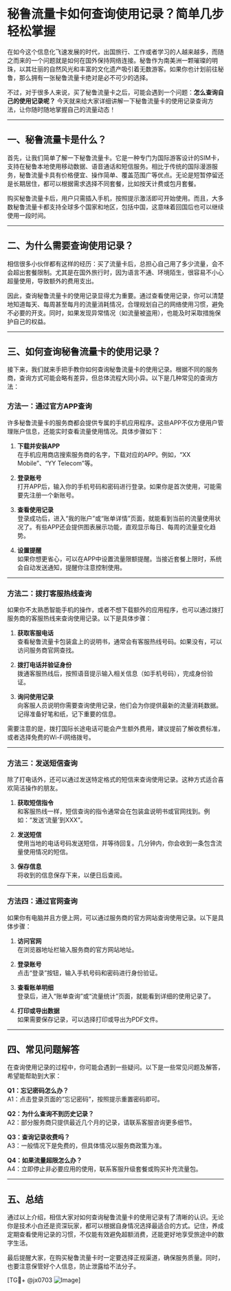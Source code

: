 # 秘鲁流量卡如何查询使用记录？简单几步轻松掌握

在如今这个信息化飞速发展的时代，出国旅行、工作或者学习的人越来越多，而随之而来的一个问题就是如何在国外保持网络连接。秘鲁作为南美洲一颗璀璨的明珠，以其壮丽的自然风光和丰富的文化遗产吸引着无数游客。如果你也计划前往秘鲁，那么拥有一张秘鲁流量卡绝对是必不可少的选择。

不过，对于很多人来说，买了秘鲁流量卡之后，可能会遇到一个问题：**怎么查询自己的使用记录呢？** 今天就来给大家详细讲解一下秘鲁流量卡的使用记录查询方法，让你随时随地掌握自己的流量动态！

---

## 一、秘鲁流量卡是什么？

首先，让我们简单了解一下秘鲁流量卡。它是一种专门为国际游客设计的SIM卡，支持在秘鲁本地使用移动数据、语音通话和短信服务。相比于传统的国际漫游服务，秘鲁流量卡具有价格便宜、操作简单、覆盖范围广等优点。无论是短暂停留还是长期居住，都可以根据需求选择不同套餐，比如按天计费或包月套餐。

购买秘鲁流量卡后，用户只需插入手机，按照提示激活即可开始使用。而且，大多数秘鲁流量卡都支持全球多个国家和地区，包括中国，这意味着回国后也可以继续使用一段时间。

---

## 二、为什么需要查询使用记录？

相信很多小伙伴都有这样的经历：买了流量卡后，总担心自己用了多少流量，会不会超出套餐限制。尤其是在国外旅行时，因为语言不通、环境陌生，很容易不小心超量使用，导致额外的费用支出。

因此，查询秘鲁流量卡的使用记录显得尤为重要。通过查看使用记录，你可以清楚地知道每天、每周甚至每月的流量消耗情况，合理规划自己的网络使用习惯，避免不必要的开支。同时，如果发现异常情况（如流量被盗用），也能及时采取措施保护自己的权益。

---

## 三、如何查询秘鲁流量卡的使用记录？

接下来，我们就来手把手教你如何查询秘鲁流量卡的使用记录。根据不同的服务商，查询方式可能会略有差异，但总体流程大同小异。以下是几种常见的查询方法：

### 方法一：通过官方APP查询

许多秘鲁流量卡的服务商都会提供专属的手机应用程序。这些APP不仅方便用户管理账户信息，还能实时查看流量使用情况。具体步骤如下：

1. **下载并安装APP**  
   在手机应用商店搜索服务商的名字，下载对应的APP。例如，“XX Mobile”、“YY Telecom”等。
   
2. **登录账号**  
   打开APP后，输入你的手机号码和密码进行登录。如果你是首次使用，可能需要先注册一个新账号。

3. **查看使用记录**  
   登录成功后，进入“我的账户”或“账单详情”页面，就能看到当前的流量使用状况了。有些APP还会提供图表展示功能，直观显示每日、每周的流量变化趋势。

4. **设置提醒**  
   如果你想更省心，可以在APP中设置流量限额提醒。当接近套餐上限时，系统会自动发送通知，提醒你注意控制使用。

---

### 方法二：拨打客服热线查询

如果你不太熟悉智能手机的操作，或者不想下载额外的应用程序，也可以通过拨打服务商的客服热线来查询使用记录。以下是具体步骤：

1. **获取客服电话**  
   查看秘鲁流量卡包装盒上的说明书，通常会有客服热线号码。如果没有，可以访问服务商官网查找。

2. **拨打电话并验证身份**  
   拨通客服热线后，按照语音提示输入相关信息（如手机号码），完成身份验证。

3. **询问使用记录**  
   向客服人员说明你需要查询使用记录，他们会为你提供最新的流量消耗数据。记得准备好笔和纸，记下重要的信息。

需要注意的是，拨打国际长途电话可能会产生额外费用，建议提前了解收费标准，或者选择免费的Wi-Fi网络拨号。

---

### 方法三：发送短信查询

除了打电话外，还可以通过发送特定格式的短信来查询使用记录。这种方式适合喜欢简洁操作的朋友。

1. **获取短信指令**  
   和客服热线一样，短信查询的指令通常会在包装盒说明书或官网找到。例如：“发送‘流量’到XXX”。

2. **发送短信**  
   使用当地的电话号码发送短信，并等待回复。几分钟内，你会收到一条包含流量使用情况的短信。

3. **保存信息**  
   将收到的信息保存下来，以便日后查阅。

---

### 方法四：通过官网查询

如果你有电脑并且方便上网，可以通过服务商的官方网站查询使用记录。以下是具体步骤：

1. **访问官网**  
   在浏览器地址栏输入服务商的官方网站地址。

2. **登录账号**  
   点击“登录”按钮，输入手机号码和密码进行身份验证。

3. **查看账单明细**  
   登录后，进入“账单查询”或“流量统计”页面，就能看到详细的使用记录了。

4. **打印或导出数据**  
   如果需要保存记录，可以选择打印或导出为PDF文件。

---

## 四、常见问题解答

在查询使用记录的过程中，你可能会遇到一些疑问。以下是一些常见问题及解答，希望能帮助到大家：

**Q1：忘记密码怎么办？**  
A1：点击登录页面的“忘记密码”，按照提示重置密码即可。

**Q2：为什么查询不到历史记录？**  
A2：部分服务商只提供最近几个月的记录，请联系客服咨询更多细节。

**Q3：查询记录收费吗？**  
A3：一般情况下是免费的，但具体情况以服务商政策为准。

**Q4：如果流量超限怎么办？**  
A4：立即停止非必要应用的使用，联系客服升级套餐或购买补充流量包。

---

## 五、总结

通过以上介绍，相信大家对如何查询秘鲁流量卡的使用记录有了清晰的认识。无论你是技术小白还是资深玩家，都可以根据自身情况选择最适合的方式。记住，养成定期查看使用记录的习惯，不仅能有效避免超额消费，还能更好地享受旅途中的数字生活。

最后提醒大家，在购买秘鲁流量卡时一定要选择正规渠道，确保服务质量。同时，也要注意保管好个人信息，防止泄露给不法分子。

[TG💪+ @jx0703 ![Image](https://github.com/user-attachments/assets/dbca1d08-cadb-493c-b0ec-ad6f7a83f270)]